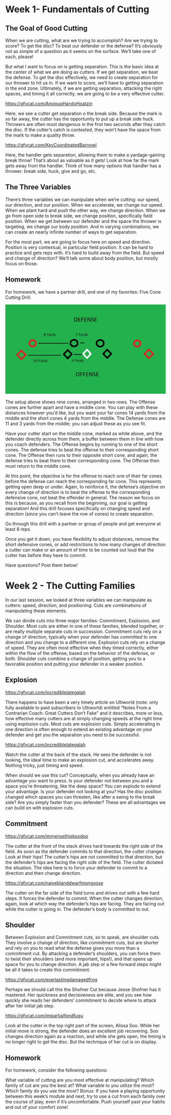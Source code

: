 # Week 1- Fundamentals of Cutting
## The Goal of Good Cutting
When we are cutting, what are we trying to accomplish? Are we trying to score? To get the disc? To beat our defender or the defense? It’s obviously not as simple of a question as it seems on the surface. We’ll take one of each, please!

But what I want to focus on is getting separation. This is the basic idea at the center of what we are doing as cutters. If we get separation, we beat the defense. To get the disc effectively, we need to create separation for our thrower to hit us in. If we want to score, we’ll have to getting separation in the end zone. Ultimately, if we are getting separation, attacking the right spaces, and timing it all correctly, we are going to be a very effective cutter.

https://gfycat.com/AnxiousHandyHoatzin

Here, we see a cutter get separation o the break side. Because the mark is so far away, the cutter has the opportunity to put up a break side huck. Throwers are often most dangerous in the first two seconds after they catch the disc. If the cutter’s catch is contested, they won’t have the space from the mark to make a quality throw.

https://gfycat.com/KeyCoordinatedBarnowl

Here, the handler gets separation, allowing them to make a yardage-gaining break throw! That’s about as valuable as it gets! Look at how far the mark gets away from the handler. Think of how many options that handler has a thrower: break side, huck, give and go, etc.

## The Three Variables
There’s three variables we can manipulate when we’re cutting: our speed, our direction, and our position. When we accelerate, we change our speed. When we plant hard and push the other way, we change direction. When we go from open side to break side, we change position, specifically field position. When we get between our defender and the space the thrower is targeting, we change our body position. And in varying combinations, we can create an nearly infinite number of ways to get separation.

For the most part, we are going to focus here on speed and direction. Position is very contextual, in particular field position. It can be hard to practice and gets reps with. It’s hard to build away from the field. But speed and change of direction? We’ll talk some about body position, but mostly focus on those.

## Homework
For homework, we have a partner drill, and one of my favorites: Five Cone Cutting Drill.

![five cone cutting drill](images/five-cone-cutting-drill.png)

The setup above shows nine cones, arranged in two rows. The Offense cones are further apart and have a middle cone. You can play with these distances however you’d like, but you want your far cones 14 yards from the middle and the short cones 4 yards from the middle. The Defense cones are 11 and 3 yards from the middle; you can adjust these as you see fit.

Have your cutter start on the middle cone, marked as white above, and the defender directly across from them, a buffer between them in line with how you coach defenders. The Offense begins by running to one of the short cones. The defense tries to beat the offense to their corresponding short cone. The Offense then runs to their opposite short cone, and again, the defense tries to beat them to their corresponding cone. The Offense then must return to the middle cone.

At this point, the objective is for the offense to reach one of their far cones before the defense can reach the corresponding far cone. This represents getting open deep or under. Again, to reinforce it, the defense’s objective on every change of direction is to beat the offense to the corresponding defensive cone, not beat the offender in general. The reason we focus on this is because, as you recall from the beginning, our goal is getting separation! And this drill focuses specifically on changing speed and direction (since you can’t leave the row of cones) to create separation.

Go through this drill with a partner or group of people and get everyone at least 8 reps.



Once you get it down, you have flexibility to adjust distances, remove the short defensive cones, or add restrictions to how many changes of direction a cutter can make or an amount of time to be counted out loud that the cutter has before they have to commit.

Have questions? Post them below!


# Week 2 - The Cutting Families
In our last session, we looked at three variables we can manipulate as cutters: speed, direction, and positioning. Cuts are combinations of manipulating these elements.

We can divide cuts into three major families: Commitment, Explosion, and Shoulder. Most cuts are either in one of these families, blended together, or are really multiple separate cuts in succession. Commitment cuts rely on a change of direction, typically when your defender has committed to one direction and you change to a different one. Explosion cuts rely on a change of speed. They are often most effective when they timed correctly, either within the flow of the offense, based on the behavior of the defense, or both. Shoulder cuts combine a change of position, getting you to a favorable position and putting your defender in a weaker position.

## Explosion

https://gfycat.com/incrediblelategalah

There happens to have been a very timely article on Ultiworld (note: only fully available to paid subscribers to Ultiworld) entitled “Notes From a Contrarian Coach: Great Cutters Don’t Fake” and it describes, more or less, how effective many cutters are at simply changing speeds at the right time using explosion cuts. Most cuts are explosion cuts. Simply accelerating in one direction is often enough to extend an existing advantage on your defender and get you the separation you need to be successful.

https://gfycat.com/incrediblelategalah

Watch the cutter at the back of the stack. He sees the defender is not looking, the ideal time to make an explosion cut, and accelerates away. Nothing tricky, just timing and speed.

When should we use this cut? Conceptually, when you already have an advantage you want to press. Is your defender not between you and a space you’re threatening, like the deep space? You can explode to extend your advantage. Is your defender not looking at you? Has the disc position changed which spaces you can threaten, like after a swing to the break side? Are you simply faster than you defender? These are all advantages we can build on with explosion cuts.

## Commitment

https://gfycat.com/immensethiskoodoo

The cutter at the front of the stack drives hard towards the right side of the field. As soon as the defender commits to that direction, the cutter changes. Look at their hips! The cutter’s hips are not committed to that direction, but the defender’s hips are facing the right side of the field. The cutter dictated the situation. The idea here is to force your defender to commit to a direction and then change direction.

https://gfycat.com/naiveblanddwarfmongoose

The cutter on the far side of the field turns and drives out with a few hard steps. It forces the defender to commit. When the cutter changes direction, again, look at which way the defender’s hips are facing. They are facing out while the cutter is going in. The defender’s body is committed to out.

## Shoulder

Between Explosion and Commitment cuts, so to speak, are shoulder cuts. They involve a change of direction, like commitment cuts, but are shorter and rely on you to read what the defense gives you more than a commitment cut. By attacking a defender’s shoulders, you can force them to twist their shoulders (and more important, hips!), and that opens up space for you to change direction. A jab step or a few forward steps might be all it takes to create this commitment.

https://gfycat.com/everlastingdamagedfrog

Perhaps we should call this the Shofner Cut because Jesse Shofner has it mastered. Her quickness and decisiveness are elite, and you see how quickly she reads her defenders’ commitment to decide where to attack after her initial jab step.

https://gfycat.com/impartialfondfugu

Look at the cutter in the top right part of the screen, Alissa Soo. While her initial move is strong, the defender does an excellent job recovering. Soo changes direction again as a reaction, and while she gets open, the timing is no longer right to get the disc. But the technique of her cut is on display.

## Homework
For homework, consider the following questions:

What variable of cutting are you most effective at manipulating? Which family of cut are you the best at?
What variable to you utilize the most? Which family do you use the most?
Bonus: If you have a playing opportunity between this week’s module and next, try to use a cut from each family over the course of play, even if it’s uncomfortable. Push yourself past your habits and out of your comfort zone!
